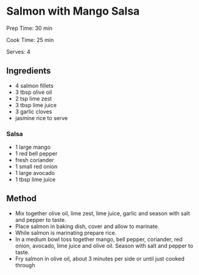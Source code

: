 # Salmon with Mango Salsa

Prep Time: 30 min

Cook Time: 25 min

Serves: 4
## Ingredients
* 4 salmon fillets
* 3 tbsp olive oil
* 2 tsp lime zest
* 3 tbsp lime juice
* 3 garlic cloves
* jasmine rice to serve

### Salsa
* 1 large mango
* 1 red bell pepper
* fresh coriander
* 1 small red onion
* 1 large avocado
* 1 tbsp lime juice


## Method
* Mix together olive oil, lime zest, lime juice, garlic and season with salt and pepper to taste.
* Place salmon in baking dish, cover and allow to marinate.
* While salmon is marinating prepare rice.
* In a medium bowl toss together mango, bell pepper, coriander, red onion, avocado, lime juice and olive oil. Season with salt and pepper to taste.
* Fry salmon in olive oil, about 3 minutes per side or until just cooked through
